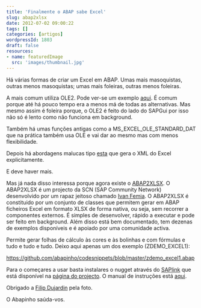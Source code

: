 ```yaml
---
title: 'Finalmente o ABAP sabe Excel'
slug: abap2xlsx
date: 2012-07-02 09:00:22
tags: []
categories: [artigos]
wordpressId: 1803
draft: false
resources:
- name: featuredImage
  src: 'images/thumbnail.jpg'
---
```

Há várias formas de criar um Excel em ABAP. Umas mais masoquistas, outras menos masoquistas; umas mais foleiras, outras menos foleiras.

<!--more-->

A mais comum utiliza OLE2. Pode ver-se um exemplo [aqui][1]. É comum porque até há pouco tempo era a menos má de todas as alternativas. Mas mesmo assim é foleira porque, o OLE2 é feito do lado do SAPGui por isso não só é lento como não funciona em background.

Também há umas funções antigas como a MS_EXCEL_OLE_STANDARD_DAT que na prática também usa OLE e vai dar ao mesmo mas com menos flexibilidade.

Depois há abordagens malucas tipo [esta][2] que gera o XML do Excel explicitamente.

E deve haver mais.

Mas já nada disso interessa porque agora existe o [ABAP2XLSX][3]. O ABAP2XLSX é um projecto da SCN (SAP Community Network) desenvolvido por um rapaz jeitoso chamado [Ivan Femia][4]. O ABAP2XLSX é constituido por um conjunto de classes que permitem gerar em ABAP ficheiros Excel em formato XLSX de forma nativa, ou seja, sem recorrer a componentes externos. É simples de desenvolver, rápido a executar e pode ser feito em background. Além disso está bem documentado, tem dezenas de exemplos disponíveis e é apoiado por uma comunidade activa.

Permite gerar folhas de cálculo às cores e às bolinhas e com fórmulas e tudo e tudo e tudo. Deixo aqui apenas um dos exemplo (ZDEMO_EXCEL1):

<https://github.com/abapinho/codesnippets/blob/master/zdemo_excel1.abap>

Para o começares a usar basta instalares o nugget através do [SAPlink][5] que está disponível na [página do projecto][3]. O manual de instruções está [aqui][6].

Obrigado a [Filip Dujardin][7] pela foto.

O Abapinho saúda-vos.

   [1]: http://scn.sap.com/docs/DOC-26034
   [2]: http://wiki.sdn.sap.com/wiki/display/ABAP/Exporting+data+to+Excel+-+XML+to+the+rescue
   [3]: https://cw.sdn.sap.com/cw/groups/abap2xlsx
   [4]: http://www.plinky.it
   [5]: http://code.google.com/p/saplink/
   [6]: https://cw.sdn.sap.com/cw/docs/DOC-137513
   [7]: http://www.filipdujardin.be/
